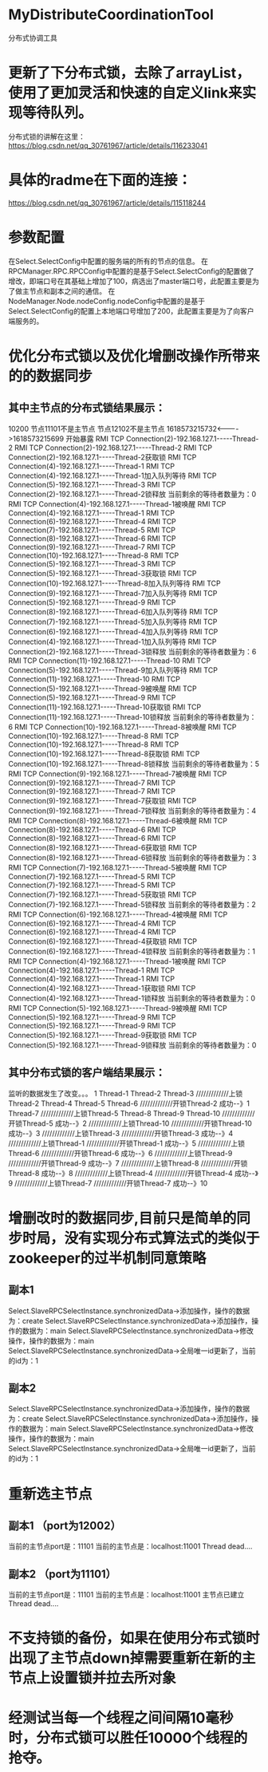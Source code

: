 # MyDistributeCoordinationTool
分布式协调工具  
# 更新了下分布式锁，去除了arrayList，使用了更加灵活和快速的自定义link来实现等待队列。
分布式锁的讲解在这里：
https://blog.csdn.net/qq_30761967/article/details/116233041
# 具体的radme在下面的连接：
https://blog.csdn.net/qq_30761967/article/details/115118244

# 参数配置
在Select.SelectConfig中配置的服务端的所有的节点的信息。
在RPCManager.RPC.RPCConfig中配置的是基于Select.SelectConfig的配置做了增改，即端口号在其基础上增加了100，病选出了master端口号，此配置主要是为了做主节点和副本之间的通信。
在NodeManager.Node.nodeConfig.nodeConfig中配置的是基于Select.SelectConfig的配置上本地端口号增加了200，此配置主要是为了向客户端服务的。


# 优化分布式锁以及优化增删改操作所带来的的数据同步
   ## 其中主节点的分布式锁结果展示：
10200
节点11101不是主节点
节点12102不是主节点
1618573215732<---->1618573215699
开始暴露
RMI TCP Connection(2)-192.168.127.1-----Thread-2
RMI TCP Connection(2)-192.168.127.1-----Thread-2
RMI TCP Connection(2)-192.168.127.1-----Thread-2获取锁
RMI TCP Connection(4)-192.168.127.1-----Thread-1
RMI TCP Connection(4)-192.168.127.1-----Thread-1加入队列等待
RMI TCP Connection(5)-192.168.127.1-----Thread-3
RMI TCP Connection(2)-192.168.127.1-----Thread-2锁释放
当前剩余的等待者数量为：0
RMI TCP Connection(4)-192.168.127.1-----Thread-1被唤醒
RMI TCP Connection(4)-192.168.127.1-----Thread-1
RMI TCP Connection(6)-192.168.127.1-----Thread-4
RMI TCP Connection(7)-192.168.127.1-----Thread-5
RMI TCP Connection(8)-192.168.127.1-----Thread-6
RMI TCP Connection(9)-192.168.127.1-----Thread-7
RMI TCP Connection(10)-192.168.127.1-----Thread-8
RMI TCP Connection(5)-192.168.127.1-----Thread-3
RMI TCP Connection(5)-192.168.127.1-----Thread-3获取锁
RMI TCP Connection(10)-192.168.127.1-----Thread-8加入队列等待
RMI TCP Connection(9)-192.168.127.1-----Thread-7加入队列等待
RMI TCP Connection(5)-192.168.127.1-----Thread-9
RMI TCP Connection(8)-192.168.127.1-----Thread-6加入队列等待
RMI TCP Connection(7)-192.168.127.1-----Thread-5加入队列等待
RMI TCP Connection(6)-192.168.127.1-----Thread-4加入队列等待
RMI TCP Connection(4)-192.168.127.1-----Thread-1加入队列等待
RMI TCP Connection(2)-192.168.127.1-----Thread-3锁释放
当前剩余的等待者数量为：6
RMI TCP Connection(11)-192.168.127.1-----Thread-10
RMI TCP Connection(5)-192.168.127.1-----Thread-9加入队列等待
RMI TCP Connection(11)-192.168.127.1-----Thread-10
RMI TCP Connection(5)-192.168.127.1-----Thread-9被唤醒
RMI TCP Connection(5)-192.168.127.1-----Thread-9
RMI TCP Connection(11)-192.168.127.1-----Thread-10获取锁
RMI TCP Connection(11)-192.168.127.1-----Thread-10锁释放
当前剩余的等待者数量为：6
RMI TCP Connection(10)-192.168.127.1-----Thread-8被唤醒
RMI TCP Connection(10)-192.168.127.1-----Thread-8
RMI TCP Connection(10)-192.168.127.1-----Thread-8
RMI TCP Connection(10)-192.168.127.1-----Thread-8获取锁
RMI TCP Connection(10)-192.168.127.1-----Thread-8锁释放
当前剩余的等待者数量为：5
RMI TCP Connection(9)-192.168.127.1-----Thread-7被唤醒
RMI TCP Connection(9)-192.168.127.1-----Thread-7
RMI TCP Connection(9)-192.168.127.1-----Thread-7
RMI TCP Connection(9)-192.168.127.1-----Thread-7获取锁
RMI TCP Connection(9)-192.168.127.1-----Thread-7锁释放
当前剩余的等待者数量为：4
RMI TCP Connection(8)-192.168.127.1-----Thread-6被唤醒
RMI TCP Connection(8)-192.168.127.1-----Thread-6
RMI TCP Connection(8)-192.168.127.1-----Thread-6
RMI TCP Connection(8)-192.168.127.1-----Thread-6获取锁
RMI TCP Connection(8)-192.168.127.1-----Thread-6锁释放
当前剩余的等待者数量为：3
RMI TCP Connection(7)-192.168.127.1-----Thread-5被唤醒
RMI TCP Connection(7)-192.168.127.1-----Thread-5
RMI TCP Connection(7)-192.168.127.1-----Thread-5
RMI TCP Connection(7)-192.168.127.1-----Thread-5获取锁
RMI TCP Connection(7)-192.168.127.1-----Thread-5锁释放
当前剩余的等待者数量为：2
RMI TCP Connection(6)-192.168.127.1-----Thread-4被唤醒
RMI TCP Connection(6)-192.168.127.1-----Thread-4
RMI TCP Connection(6)-192.168.127.1-----Thread-4
RMI TCP Connection(6)-192.168.127.1-----Thread-4获取锁
RMI TCP Connection(6)-192.168.127.1-----Thread-4锁释放
当前剩余的等待者数量为：1
RMI TCP Connection(4)-192.168.127.1-----Thread-1被唤醒
RMI TCP Connection(4)-192.168.127.1-----Thread-1
RMI TCP Connection(4)-192.168.127.1-----Thread-1
RMI TCP Connection(4)-192.168.127.1-----Thread-1获取锁
RMI TCP Connection(4)-192.168.127.1-----Thread-1锁释放
当前剩余的等待者数量为：0
RMI TCP Connection(5)-192.168.127.1-----Thread-9被唤醒
RMI TCP Connection(5)-192.168.127.1-----Thread-9
RMI TCP Connection(5)-192.168.127.1-----Thread-9
RMI TCP Connection(5)-192.168.127.1-----Thread-9获取锁
RMI TCP Connection(5)-192.168.127.1-----Thread-9锁释放
当前剩余的等待者数量为：0
   ## 其中分布式锁的客户端结果展示：
   监听的数据发生了改变。。。
1
Thread-1
Thread-2
Thread-3
/////////////上锁Thread-2
Thread-4
Thread-5
Thread-6
/////////////开锁Thread-2
成功--》1
Thread-7
/////////////上锁Thread-5
Thread-8
Thread-9
Thread-10
/////////////开锁Thread-5
成功--》2
/////////////上锁Thread-10
/////////////开锁Thread-10
成功--》3
/////////////上锁Thread-3
/////////////开锁Thread-3
成功--》4
/////////////上锁Thread-1
/////////////开锁Thread-1
成功--》5
/////////////上锁Thread-6
/////////////开锁Thread-6
成功--》6
/////////////上锁Thread-9
/////////////开锁Thread-9
成功--》7
/////////////上锁Thread-8
/////////////开锁Thread-8
成功--》8
/////////////上锁Thread-4
/////////////开锁Thread-4
成功--》9
/////////////上锁Thread-7
/////////////开锁Thread-7
成功--》10

# 增删改时的数据同步,目前只是简单的同步时局，没有实现分布式算法式的类似于zookeeper的过半机制同意策略
## 副本1
Select.SlaveRPCSelectInstance.synchronizedData->添加操作，操作的数据为：create
Select.SlaveRPCSelectInstance.synchronizedData->添加操作，操作的数据为：main
Select.SlaveRPCSelectInstance.synchronizedData->修改操作，操作的数据为：main
Select.SlaveRPCSelectInstance.synchronizedData->全局唯一id更新了，当前的id为：1
## 副本2
Select.SlaveRPCSelectInstance.synchronizedData->添加操作，操作的数据为：create
Select.SlaveRPCSelectInstance.synchronizedData->添加操作，操作的数据为：main
Select.SlaveRPCSelectInstance.synchronizedData->修改操作，操作的数据为：main
Select.SlaveRPCSelectInstance.synchronizedData->全局唯一id更新了，当前的id为：1
# 重新选主节点
## 副本1  （port为12002）
当前的主节点port是：11101
当前的主节点是：localhost:11001
Thread dead....
## 副本2 （port为11101）
当前的主节点port是：11101
当前的主节点是：localhost:11001
主节点已建立
Thread dead....
# 不支持锁的备份，如果在使用分布式锁时出现了主节点down掉需要重新在新的主节点上设置锁并拉去所对象

# 经测试当每一个线程之间间隔10毫秒时，分布式锁可以胜任10000个线程的抢夺。
   
